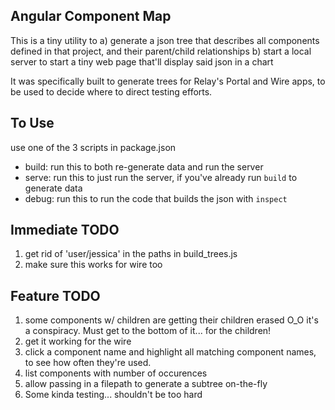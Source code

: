 ## Angular Component Map
This is a tiny utility to 
  a) generate a json tree that describes all components defined in that project, and  their parent/child relationships
  b) start a local server to start a tiny web page that'll display said json in a chart 

It was specifically built to generate trees for Relay's Portal and Wire apps, to be used to decide where to direct testing efforts.  

## To Use 
use one of the 3 scripts in package.json 
  - build: run this to both re-generate data and run the server
  - serve: run this to just run the server, if you've already run `build` to generate data
  - debug: run this to run the code that builds the json with `inspect`

## Immediate TODO
1) get rid of 'user/jessica' in the paths in build_trees.js
2) make sure this works for wire too

## Feature TODO
1) some components w/ children are getting their children erased O_O it's a conspiracy.  Must get to the bottom of it... for the children!
2) get it working for the wire
3) click a component name and highlight all matching component names, to see how often they're used.  
4) list components with number of occurences 
5) allow passing in a filepath to generate a subtree on-the-fly
6) Some kinda testing...  shouldn't be too hard